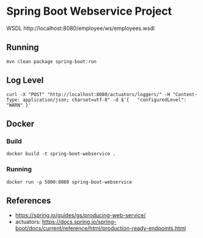 # Spring Boot Webservice Project

WSDL http://localhost:8080/employee/ws/employees.wsdl

## Running

```console
mvn clean package spring-boot:run
```

## Log Level

```console
curl -X "POST" "http://localhost:8080/actuators/loggers/" -H "Content-Type: application/json; charset=utf-8" -d $'{   "configuredLevel": "WARN" }'  
```


## Docker

### Build

```console
docker build -t spring-boot-webservice .
```

### Running

```console
docker run -p 5000:8080 spring-boot-webservice
```

## References

* https://spring.io/guides/gs/producing-web-service/
* actuators: https://docs.spring.io/spring-boot/docs/current/reference/html/production-ready-endpoints.html
